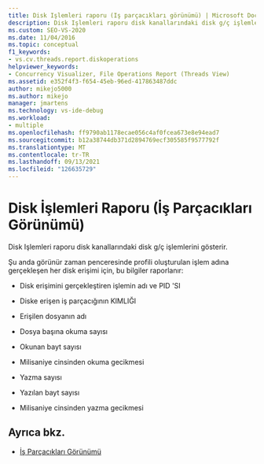 ```yaml
---
title: Disk Işlemleri raporu (Iş parçacıkları görünümü) | Microsoft Docs
description: Disk Işlemleri raporu disk kanallarındaki disk g/ç işlemlerini gösterir. Her disk erişimi için bildirilen bilgileri görün.
ms.custom: SEO-VS-2020
ms.date: 11/04/2016
ms.topic: conceptual
f1_keywords:
- vs.cv.threads.report.diskoperations
helpviewer_keywords:
- Concurrency Visualizer, File Operations Report (Threads View)
ms.assetid: e352f4f3-f654-45eb-96ed-417863487ddc
author: mikejo5000
ms.author: mikejo
manager: jmartens
ms.technology: vs-ide-debug
ms.workload:
- multiple
ms.openlocfilehash: ff9790ab1178ecae056c4af0fcea673e8e94ead7
ms.sourcegitcommit: b12a38744db371d2894769ecf305585f9577792f
ms.translationtype: MT
ms.contentlocale: tr-TR
ms.lasthandoff: 09/13/2021
ms.locfileid: "126635729"
---
```

# <a name="disk-operations-report-threads-view"></a>Disk İşlemleri Raporu (İş Parçacıkları Görünümü)
Disk Işlemleri raporu disk kanallarındaki disk g/ç işlemlerini gösterir.

 Şu anda görünür zaman penceresinde profili oluşturulan işlem adına gerçekleşen her disk erişimi için, bu bilgiler raporlanır:

- Disk erişimini gerçekleştiren işlemin adı ve PID 'SI

- Diske erişen iş parçacığının KIMLIĞI

- Erişilen dosyanın adı

- Dosya başına okuma sayısı

- Okunan bayt sayısı

- Milisaniye cinsinden okuma gecikmesi

- Yazma sayısı

- Yazılan bayt sayısı

- Milisaniye cinsinden yazma gecikmesi

## <a name="see-also"></a>Ayrıca bkz.
- [İş Parçacıkları Görünümü](../profiling/threads-view-parallel-performance.md)